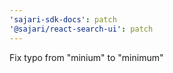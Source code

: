 ```yaml
---
'sajari-sdk-docs': patch
'@sajari/react-search-ui': patch
---
```


Fix typo from "minium" to "minimum"
